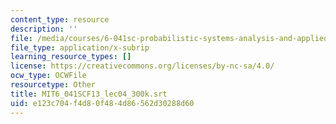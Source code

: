 ```yaml
---
content_type: resource
description: ''
file: /media/courses/6-041sc-probabilistic-systems-analysis-and-applied-probability-fall-2013/e123c704f4d80f484d86562d30288d60_MIT6_041SCF13_lec04_300k.srt
file_type: application/x-subrip
learning_resource_types: []
license: https://creativecommons.org/licenses/by-nc-sa/4.0/
ocw_type: OCWFile
resourcetype: Other
title: MIT6_041SCF13_lec04_300k.srt
uid: e123c704-f4d8-0f48-4d86-562d30288d60
---
```

